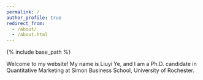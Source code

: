 ```yaml
---
permalink: /
author_profile: true
redirect_from: 
  - /about/
  - /about.html
---
```

{% include base_path %}

Welcome to my website! My name is Liuyi Ye, and I am a Ph.D. candidate in Quantitative Marketing at Simon Business School, University of Rochester. 
